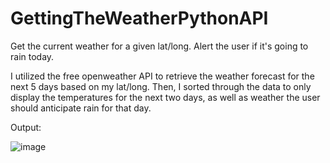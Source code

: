# GettingTheWeatherPythonAPI
Get the current weather for a given lat/long. Alert the user if it's going to rain today.

I utilized the free openweather API to retrieve the weather forecast for the next 5 days based on my lat/long. Then, I sorted through the data to only display the temperatures for the next two days, as well as weather the user should anticipate rain for that day.

Output:
 
![image](https://user-images.githubusercontent.com/86140590/138790893-ab08f861-e2ae-46f5-9491-303f859c5981.png)
